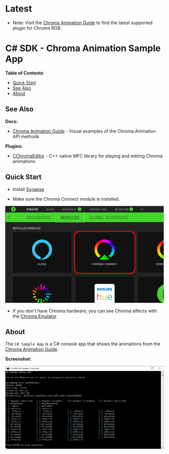 # Latest

* Note: Visit the [Chroma Animation Guide](https://chroma.razer.com/ChromaGuide/) to find the latest supported plugin for Chroma RGB.

# C# SDK - Chroma Animation Sample App

**Table of Contents**

* [Quick Start](#quick-start)
* [See Also](#see-also)
* [About](#about)

<a name="see-also"></a>
## See Also ##

**Docs:**

- [Chroma Animation Guide](http://chroma.razer.com/ChromaGuide/) - Visual examples of the Chroma Animation API methods

**Plugins:**

- [CChromaEditor](https://github.com/RazerOfficial/CChromaEditor) - C++ native MFC library for playing and editing Chroma animations

## Quick Start ##

* Install [Synapse](https://www.razer.com/synapse-3)

* Make sure the Chroma Connect module is installed.

![image_2](images/image_2.png)

* If you don't have Chroma hardware, you can see Chroma effects with the [Chroma Emulator](https://github.com/razerofficial/ChromaEmulator)

<a name="about"></a>
## About ##

The `C# Sample App` is a C# console app that shows the animations from the [Chroma Animation Guide](http://chroma.razer.com/ChromaGuide/).


**Screenshot:**

![image_1](/images/image_1.png)
